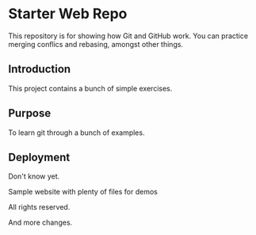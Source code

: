 # Starter Web Repo

This repository is for showing how Git and GitHub work.  You can practice merging conflics and rebasing, amongst other things.
## Introduction
This project contains a bunch of simple exercises.

## Purpose
To learn git through a bunch of examples.

## Deployment
Don't know yet.

Sample website with plenty of files for demos

All rights reserved.

And more changes.
